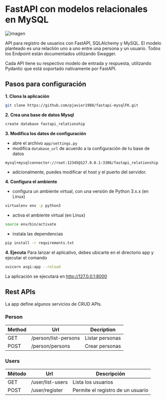 # FastAPI con modelos relacionales en MySQL
![imagen](https://user-images.githubusercontent.com/37969577/124988090-2ed27400-e003-11eb-9363-132acdd2b871.png)

API para registro de usuarios con FastAPI, SQLAlchemy y MySQL.
El modelo planteado es una relaclión uno a uno entre una persona y un usuario. Todos los Endpoint están documentados utilizando Swagger.

Cada API tiene su respectivo modelo de entrada y respuesta, utilizando Pydantic que está soportado nativamente por FastAPI.

## Pasos para configuración

**1. Clona la aplicación**

```bash
git clone https://github.com/pjavier1988/fastapi-mysqlFK.git
```

**2. Crea una base de datos Mysql**
```bash
create database fastapi_relationship
```

**3. Modifica los datos de configuración**

+ abre el archivo `app/settings.py`
+ modifica `database_url` de acuerdo a la configuración de tu base de datos
```bash
mysql+mysqlconnector://root:12345@127.0.0.1:3306/fastapi_relationship
```
+ adicionalmente, puedes modificar el host y el puerto del servidor.
 
**4. Configura el ambiente**
+ configura un ambiente virtual, con una versión de Python 3.x.x (en Linux)
```bash
virtualenv env -p python3
```
+ activa el ambiente virtual (en Linux)
```bash
source env/bin/activate 
```
+ instala las dependencias
```bash
pip install -r requirements.txt
```
**4. Ejecuta**
Para lanzar el aplicativo, debes ubicarte en el directorio app y ejecutar el comando

```bash
uvicorn asgi:app --reload
```
La aplicación se ejecutará en <http://127.0.0.1:8000>

## Rest APIs

La app define algunos servicios de CRUD APIs.

### Person

| Method | Url | Decription |
| ------ | --- | ---------- | 
| GET   | /person/list-persons | Listar personas |  
| POST   | /person/persons | Crear personas | 

### Users

| Método | Url | Descripción | 
| ------ | --- | ----------- | 
| GET    | /user/list-users | Lista los usuarios | 
| POST    | /user/register | Permite el registro de un usuario |

